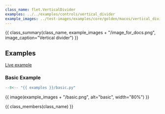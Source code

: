 ```yaml
---
class_name: flet.VerticalDivider
examples: ../../examples/controls/vertical_divider
example_images: ../test-images/examples/core/golden/macos/vertical_divider
---
```


{{ class_summary(class_name, example_images + "/image_for_docs.png", image_caption="Vertical divider") }}

## Examples

[Live example](https://flet-controls-gallery.fly.dev/layout/verticaldivider)

### Basic Example

```python
--8<-- "{{ examples }}/basic.py"
```

{{ image(example_images + "/basic.png", alt="basic", width="80%") }}


{{ class_members(class_name) }}
